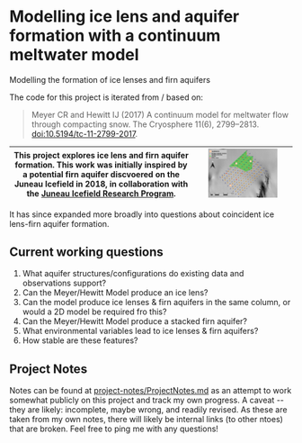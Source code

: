 # Modelling ice lens and aquifer formation with a continuum meltwater model
Modelling the formation of ice lenses and firn aquifers

The code for this project is iterated from / based on:

> Meyer CR and Hewitt IJ (2017) A continuum model for meltwater flow through compacting snow. The Cryosphere 11(6), 2799–2813. [doi:10.5194/tc-11-2799-2017](https://www.the-cryosphere.net/11/2799/2017/).

| This project explores ice lens and firn aquifer formation. This work was initially inspired by a potential firn aquifer discvoered on the Juneau Icefield in 2018, in collaboration with the [Juneau Icefield Research Program](https://juneauicefield.org/). | <img src="https://github.com/Elizabethcase/Ice-lens-and-aquifer-modelling/blob/main/project-notes/imgs/JIRP.png" alt="map of survey on the Juneau Icefield showing the aquifer in the northwest corner" width="75%" height="75%"> |
|----|----|

It has since expanded more broadly into questions about coincident ice lens-firn aquifer formation.

## Current working questions

1. What aquifer structures/configurations do existing data and observations support?
2. Can the Meyer/Hewitt Model produce an ice lens?
3. Can the model produce ice lenses & firn aquifers in the same column, or would a 2D model be required fro this?
4. Can the Meyer/Hewitt Model produce a stacked firn aquifer?
5. What environmental variables lead to ice lenses & firn aquifers?
6. How stable are these features?

## Project Notes

Notes can be found at [project-notes/ProjectNotes.md](https://github.com/Elizabethcase/Ice-lens-and-aquifer-modelling/blob/main/project-notes/ProjectNotes.md) as an attempt to work somewhat publicly on this project and track my own progress. A caveat -- they are likely: incomplete, maybe wrong, and readily revised. As these are taken from my own notes, there will likely be internal links (to other ntoes) that are broken. Feel free to ping me with any questions!

